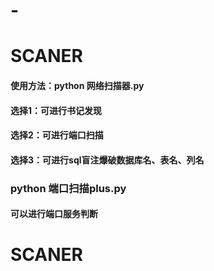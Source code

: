 # -
# SCANER
#### 使用方法：python 网络扫描器.py

#### 选择1：可进行书记发现

#### 选择2：可进行端口扫描

#### 选择3：可进行sql盲注爆破数据库名、表名、列名

### python 端口扫描plus.py

#### 可以进行端口服务判断



# SCANER
